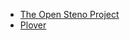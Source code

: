 <!-- docs/_sidebar.md -->

- [The Open Steno Project](/ "The Open Steno Project") <!-- Stings used for better SEO -->
- [Plover](/plover/plover.md "Plover")
